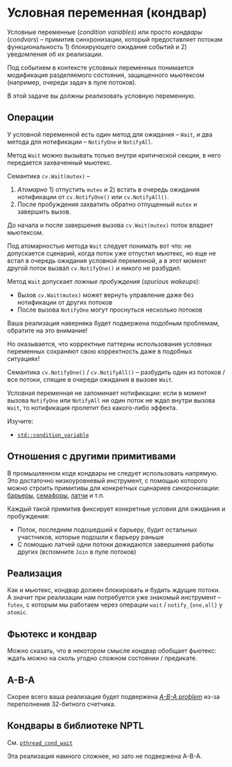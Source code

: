 # Условная переменная (кондвар)

Условные переменные (_condition variables_) или просто _кондвары_ (_condvars_) – примитив синхронизации, который предоставляет потокам функциональность 1) блокирующего ожидания событий и 2) уведомления об их реализации. 

Под событием в контексте условных переменных понимается модификация разделяемого состояния, защищенного мьютексом (например, очереди задач в пуле потоков).

В этой задаче вы должны реализовать условную переменную.

## Операции

У условной переменной есть один метод для ожидания – `Wait`, и два метода для нотификации – `NotifyOne` и `NotifyAll`.

Метод `Wait` можно вызывать только внутри критической секции, в него передается захваченный мьютекс.

Семантика `cv.Wait(mutex)` –

1. *Aтомарно* 1) отпустить `mutex` и 2) встать в очередь ожидания нотификации от `cv.NotifyOne()` или `cv.NotifyAll()`.
2. После пробуждения захватить обратно отпущенный `mutex` и завершить вызов.

До начала и после завершения вызова `cv.Wait(mutex)` поток владеет мьютексом.

Под атомарностью метода `Wait` следует понимать вот что: не допускается сценарий, когда поток уже отпустил мьютекс, но еще не встал в очередь ожидания условной переменной, а в этот момент другой поток вызвал `cv.NotifyOne()` и никого не разбудил.

Метод `Wait` допускает *ложные пробуждения* (*spurious wakeups*):
- Вызов `cv.Wait(mutex)` может вернуть управление даже без нотификации от других потоков
- После вызова `NotifyOne` могут проснуться несколько потоков

Ваша реализация наверняка будет подвержена подобным проблемам, обратите на это внимание!

Но оказывается, что корректные паттерны использования условных переменных сохраняют свою корректность даже в подобных ситуациях!

Семантика `cv.NotifyOne()` / `cv.NotifyAll()` – разбудить один из потоков / все потоки, спящие в очереди ожидания в вызове `Wait`.

Условная переменная не запоминает нотификации: если в момент вызова `NotifyOne` или `NotifyAll` ни один поток не ждал внутри вызова `Wait`, то нотификация пролетит без какого-либо эффекта.

Изучите:
* [`std::condition_variable`](https://en.cppreference.com/w/cpp/thread/condition_variable)

## Отношения с другими примитивами

В промышленном коде кондвары не следует использовать напрямую. Это достаточно низкоуровневый инструмент, с помощью которого можно строить примитивы для конкретных сценариев синхронизации: [барьеры](https://en.cppreference.com/w/cpp/thread/barrier), [семафоры](https://en.cppreference.com/w/cpp/thread/counting_semaphore), [латчи](https://en.cppreference.com/w/cpp/thread/latch) и т.п.

Каждый такой примитив фиксирует конкретные условия для ожидания и пробуждения:

- Поток, последним подошедший к барьеру, будит остальных участников, которые подошли к барьеру раньше
- С помощью латчей одни потоки дожидаются завершения работы других (вспомните `Join` в пуле потоков)
 
## Реализация

Как и мьютекс, кондвар должен блокировать и будить ждущие потоки. А значит при реализации нам потребуется уже знакомый инструмент – `futex`, с которым мы работаем через операции `wait` / `notify_{one,all}` у `atomic`.

## Фьютекс и кондвар

Можно сказать, что в некотором смысле кондвар обобщает фьютекс: ждать можно на сколь угодно сложном состоянии / предикате.

## A-B-A

Скорее всего ваша реализация будет подвержена [_A-B-A problem_](https://en.wikipedia.org/wiki/ABA_problem) из-за переполнения 32-битного счетчика.

## Кондвары в библиотеке NPTL

См. [`pthread_cond_wait`](https://github.com/lattera/glibc/blob/895ef79e04a953cac1493863bcae29ad85657ee1/nptl/pthread_cond_wait.c#L193)

Эта реализация намного сложнее, но зато не подвержена A-B-A.